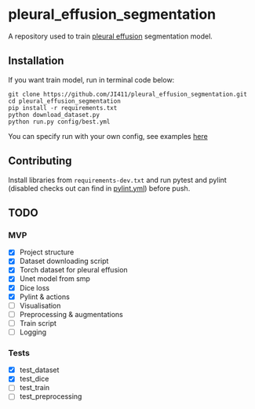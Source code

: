 # pleural_effusion_segmentation

A repository used to train [pleural effusion](https://en.wikipedia.org/wiki/Pleural_effusion) segmentation model. 

## Installation

If you want train model, run in terminal code below:
```
git clone https://github.com/JI411/pleural_effusion_segmentation.git
cd pleural_effusion_segmentation
pip install -r requirements.txt
python download_dataset.py
python run.py config/best.yml
```

You can specify run with your own config, see examples [here](https://github.com/JI411/pleural_effusion_segmentation/tree/main/config)

## Contributing

Install libraries from `requirements-dev.txt` and run pytest and pylint 
(disabled checks out can find in [pylint.yml](https://github.com/JI411/pleural_effusion_segmentation/blob/main/.github/workflows/pylint.yml))
before push.



## TODO

### MVP
- [x] Project structure  
- [x] Dataset downloading script
- [x] Torch dataset for pleural effusion
- [x] Unet model from smp
- [x] Dice loss
- [x] Pylint & actions
- [ ] Visualisation 
- [ ] Preprocessing & augmentations  
- [ ] Train script
- [ ] Logging

### Tests
  - [x] test_dataset
  - [x] test_dice
  - [ ] test_train
  - [ ] test_preprocessing